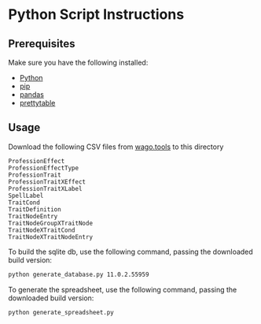 # Python Script Instructions

## Prerequisites

Make sure you have the following installed:
- [Python](https://www.python.org/downloads/)
- [pip](https://pip.pypa.io/en/stable/installation/)
- [pandas](https://pypi.org/project/pandas/)
- [prettytable](https://pypi.org/project/prettytable/)

## Usage

Download the following CSV files from [wago.tools](https://wago.tools/db2) to this directory
```
ProfessionEffect
ProfessionEffectType
ProfessionTrait
ProfessionTraitXEffect
ProfessionTraitXLabel
SpellLabel
TraitCond
TraitDefinition
TraitNodeEntry
TraitNodeGroupXTraitNode
TraitNodeXTraitCond
TraitNodeXTraitNodeEntry
```

To build the sqlite db, use the following command, passing the downloaded build version:

```sh
python generate_database.py 11.0.2.55959
```

To generate the spreadsheet, use the following command, passing the downloaded build version:

```sh
python generate_spreadsheet.py
```